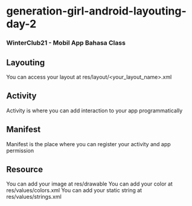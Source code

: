 # generation-girl-android-layouting-day-2

### WinterClub21 - Mobil App Bahasa Class

## Layouting
You can access your layout at res/layout/<your_layout_name>.xml

## Activity
Activity is where you can add interaction to your app programmatically

## Manifest
Manifest is the place where you can register your activity and app permission

## Resource
You can add your image at res/drawable
You can add your color at res/values/colors.xml
You can add your static string at res/values/strings.xml
